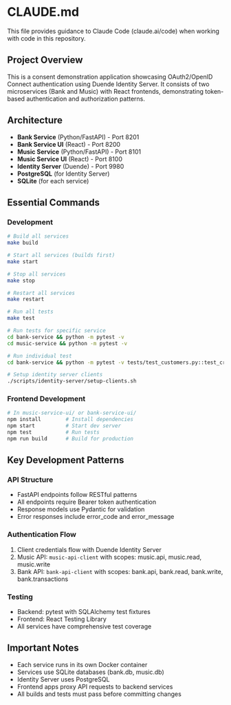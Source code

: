 # CLAUDE.md

This file provides guidance to Claude Code (claude.ai/code) when working with code in this repository.

## Project Overview

This is a consent demonstration application showcasing OAuth2/OpenID Connect authentication using Duende Identity Server. It consists of two microservices (Bank and Music) with React frontends, demonstrating token-based authentication and authorization patterns.

## Architecture

- **Bank Service** (Python/FastAPI) - Port 8201
- **Bank Service UI** (React) - Port 8200  
- **Music Service** (Python/FastAPI) - Port 8101
- **Music Service UI** (React) - Port 8100
- **Identity Server** (Duende) - Port 9980
- **PostgreSQL** (for Identity Server)
- **SQLite** (for each service)

## Essential Commands

### Development
```bash
# Build all services
make build

# Start all services (builds first)
make start

# Stop all services
make stop

# Restart all services
make restart

# Run all tests
make test

# Run tests for specific service
cd bank-service && python -m pytest -v
cd music-service && python -m pytest -v

# Run individual test
cd bank-service && python -m pytest -v tests/test_customers.py::test_create_customer

# Setup identity server clients
./scripts/identity-server/setup-clients.sh
```

### Frontend Development
```bash
# In music-service-ui/ or bank-service-ui/
npm install        # Install dependencies
npm start          # Start dev server
npm test           # Run tests
npm run build      # Build for production
```

## Key Development Patterns

### API Structure
- FastAPI endpoints follow RESTful patterns
- All endpoints require Bearer token authentication
- Response models use Pydantic for validation
- Error responses include error_code and error_message

### Authentication Flow
1. Client credentials flow with Duende Identity Server
2. Music API: `music-api-client` with scopes: music.api, music.read, music.write
3. Bank API: `bank-api-client` with scopes: bank.api, bank.read, bank.write, bank.transactions

### Testing
- Backend: pytest with SQLAlchemy test fixtures
- Frontend: React Testing Library
- All services have comprehensive test coverage

## Important Notes

- Each service runs in its own Docker container
- Services use SQLite databases (bank.db, music.db)
- Identity Server uses PostgreSQL
- Frontend apps proxy API requests to backend services
- All builds and tests must pass before committing changes